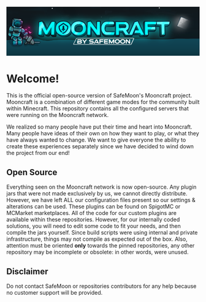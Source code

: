 ![Art Work](assets/mooncraft-artwork.png)
# Welcome!
This is the official open-source version of SafeMoon's Mooncraft project. 
Mooncraft is a combination of different game modes for the community built within Minecraft.
This repository contains all the configured servers that were running on the Mooncraft network.

We realized so many people have put their time and heart into Mooncraft. Many people have ideas of their own on how they want to play, or what they have always wanted to change. We want to give everyone the ability to create these experiences separately since we have decided to wind down the project from our end!

## Open Source
Everything seen on the Mooncraft network is now open-source. Any plugin jars that were not made exclusively by us, we cannot directly distribute. However, we have left ALL our configuration files present so our settings & alterations can be used. These plugins can be found on SpigotMC or MCMarket marketplaces. All of the code for our custom plugins are available within these repositories. However, for our internally coded solutions, you will need to edit some code to fit your needs, and then compile the jars yourself. Since build scripts were using internal and private infrastructure, things may not compile as expected out of the box. Also, attention must be oriented **only** towards the pinned repositories, any other repository may be incomplete or obsolete: in other words, were unused.


## Disclaimer
Do not contact SafeMoon or repositories contributors for any help because no customer support will be provided.